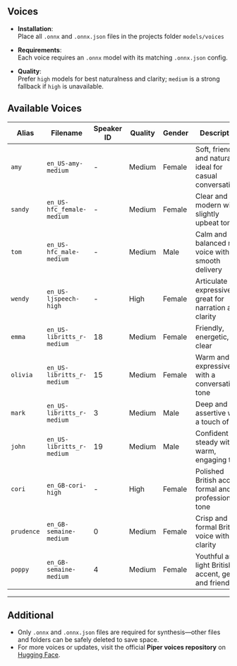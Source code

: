 ## Voices

- **Installation**:  
  Place all `.onnx` and `.onnx.json` files in the projects folder `models/voices`

- **Requirements**:  
  Each voice requires an `.onnx` model with its matching `.onnx.json` config.

- **Quality**:  
  Prefer `high` models for best naturalness and clarity; `medium` is a strong fallback if `high` is unavailable.

## Available Voices

| Alias       | Filename                  | Speaker ID | Quality | Gender | Description                                                        |
|-------------|---------------------------|------------|---------|--------|--------------------------------------------------------------------|
| `amy`       | `en_US-amy-medium`        | -          | Medium  | Female | Soft, friendly, and natural—ideal for casual conversations         |
| `sandy`     | `en_US-hfc_female-medium` | -          | Medium  | Female | Clear and modern with a slightly upbeat tone                       |
| `tom`       | `en_US-hfc_male-medium`   | -          | Medium  | Male   | Calm and balanced male voice with smooth delivery                  |
| `wendy`     | `en_US-ljspeech-high`     | -          | High    | Female | Articulate and expressive, great for narration and clarity         |
| `emma`      | `en_US-libritts_r-medium` | 18         | Medium  | Female | Friendly, energetic, and clear                                     |
| `olivia`    | `en_US-libritts_r-medium` | 15         | Medium  | Female | Warm and expressive with a conversational tone                     |
| `mark`      | `en_US-libritts_r-medium` | 3          | Medium  | Male   | Deep and assertive with a touch of grit                            |
| `john`      | `en_US-libritts_r-medium` | 19         | Medium  | Male   | Confident and steady with a warm, engaging tone                    |
| `cori`      | `en_GB-cori-high`         | -          | High    | Female | Polished British accent, formal and professional tone              |
| `prudence`  | `en_GB-semaine-medium`    | 0          | Medium  | Female | Crisp and formal British voice with clarity                        |
| `poppy`     | `en_GB-semaine-medium`    | 4          | Medium  | Female | Youthful and light British accent, gentle and friendly             |

 

---

## Additional

- Only `.onnx` and `.onnx.json` files are required for synthesis—other files and folders can be safely deleted to save space.
- For more voices or updates, visit the official **Piper voices repository** on [Hugging Face](https://huggingface.co/piper-tts).
